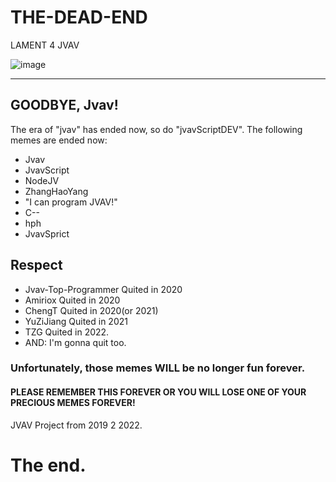 # THE-DEAD-END
LAMENT 4 JVAV

![image](https://user-images.githubusercontent.com/68136140/158118002-f830546c-08e9-4d9c-b7fc-603793cccb91.png)

------------
## GOODBYE, Jvav!
The era of "jvav" has ended now, so do "jvavScriptDEV".
The following memes are ended now:
- Jvav
- JvavScript
- NodeJV
- ZhangHaoYang
- "I can program JVAV!"
- C--
- hph
- JvavSprict
## Respect
- Jvav-Top-Programmer Quited in 2020
- Amiriox Quited in 2020
- ChengT Quited in 2020(or 2021)
- YuZiJiang Quited in 2021
- TZG Quited in 2022.
- AND: I'm gonna quit too.
  
### Unfortunately, those memes WILL be no longer fun forever.
#### PLEASE REMEMBER THIS FOREVER OR YOU WILL LOSE ONE OF YOUR PRECIOUS MEMES FOREVER!

JVAV Project
from 2019 2 2022.

# The end.
